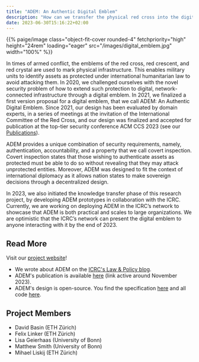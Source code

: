 ```yaml
---
title: "ADEM: An Authentic Digital Emblem"
description: "How can we transfer the physical red cross into the digital world?"
date: 2023-06-30T15:16:22+02:00
---
```


<p>{{% paige/image class="object-fit-cover rounded-4" fetchpriority="high" height="24rem" loading="eager" src="/images/digital_emblem.jpg" width="100%" %}}</p>

In times of armed conflict, the emblems of the red cross, red crescent, and red crystal are used to mark physical infrastructure. This enables military units to identify assets as protected under international humanitarian law to avoid attacking them. In 2020, we challenged ourselves with the novel security problem of how to extend such protection to digital, network-connected infrastructure through a digital emblem. In 2021, we finalized a first version proposal for a digital emblem, that we call ADEM: An Authentic Digital Emblem. Since 2021, our design has been evaluated by domain experts, in a series of meetings at the invitation of the International Committee of the Red Cross, and our design was finalized and accepted for publication at the top-tier security conference ACM CCS 2023 (see our [Publications](/publications)).

ADEM provides a unique combination of security requirements, namely, authentication, accountability, and a property that we call covert inspection. Covert inspection states that those wishing to authenticate assets as protected must be able to do so without revealing that they may attack unprotected entities. Moreover, ADEM was designed to fit the context of international diplomacy as it allows nation states to make sovereign decisions through a decentralized design.

In 2023, we also initiated the knowledge transfer phase of this research project, by developing ADEM prototypes in collaboration with the ICRC. Currently, we are working on deploying ADEM in the ICRC’s network to showcase that ADEM is both practical and scales to large organizations. We are optimistic that the ICRC’s network can present the digital emblem to anyone interacting with it by the end of 2023.

## Read More

Visit our [project website](https://emblem.felixlinker.de/)!

- We wrote about ADEM on the [ICRC's Law & Policy blog](https://blogs.icrc.org/law-and-policy/2021/09/21/legal-protection-cyber-warfare-digital-emblem/).
- ADEM's publication is available [here](https://doi.org/10.1145/3576915.3616578) (link active around November 2023).
- ADEM's design is open-source. You find the specification [here](https://adem-wg.github.io/adem-spec/) and all code [here](https://github.com/adem-wg).

## Project Members

- David Basin (ETH Zürich)
- Felix Linker (ETH Zürich)
- Lisa Geierhaas (University of Bonn)
- Matthew Smith (University of Bonn)
- Mihael Liskij (ETH Zürich)
